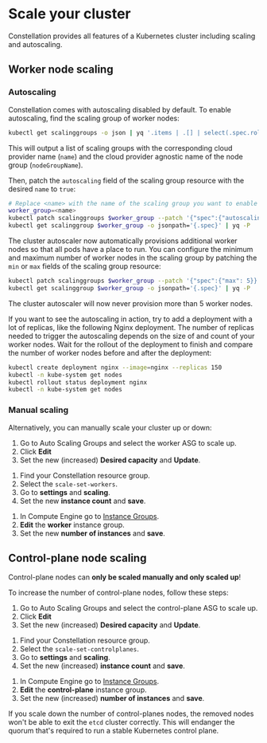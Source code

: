 # Scale your cluster

Constellation provides all features of a Kubernetes cluster including scaling and autoscaling.

## Worker node scaling

### Autoscaling

Constellation comes with autoscaling disabled by default. To enable autoscaling, find the scaling group of
worker nodes:

```bash
kubectl get scalinggroups -o json | yq '.items | .[] | select(.spec.role == "Worker") | [{"name": .metadata.name, "nodeGoupName": .spec.nodeGroupName}]'
```

This will output a list of scaling groups with the corresponding cloud provider name (`name`) and the cloud provider agnostic name of the node group (`nodeGroupName`).

Then, patch the `autoscaling` field of the scaling group resource with the desired `name` to `true`:

```bash
# Replace <name> with the name of the scaling group you want to enable autoscaling for
worker_group=<name>
kubectl patch scalinggroups $worker_group --patch '{"spec":{"autoscaling": true}}' --type='merge'
kubectl get scalinggroup $worker_group -o jsonpath='{.spec}' | yq -P
```

The cluster autoscaler now automatically provisions additional worker nodes so that all pods have a place to run.
You can configure the minimum and maximum number of worker nodes in the scaling group by patching the `min` or
`max` fields of the scaling group resource:

```bash
kubectl patch scalinggroups $worker_group --patch '{"spec":{"max": 5}}' --type='merge'
kubectl get scalinggroup $worker_group -o jsonpath='{.spec}' | yq -P
```

The cluster autoscaler will now never provision more than 5 worker nodes.

If you want to see the autoscaling in action, try to add a deployment with a lot of replicas, like the
following Nginx deployment. The number of replicas needed to trigger the autoscaling depends on the size of
and count of your worker nodes. Wait for the rollout of the deployment to finish and compare the number of
worker nodes before and after the deployment:

```bash
kubectl create deployment nginx --image=nginx --replicas 150
kubectl -n kube-system get nodes
kubectl rollout status deployment nginx
kubectl -n kube-system get nodes
```

### Manual scaling

Alternatively, you can manually scale your cluster up or down:

<tabs groupId="csp">
<tabItem value="aws" label="AWS">

1. Go to Auto Scaling Groups and select the worker ASG to scale up.
2. Click **Edit**
3. Set the new (increased) **Desired capacity** and **Update**.

</tabItem>
<tabItem value="azure" label="Azure">

1. Find your Constellation resource group.
2. Select the `scale-set-workers`.
3. Go to **settings** and **scaling**.
4. Set the new **instance count** and **save**.

</tabItem>
<tabItem value="gcp" label="GCP">

1. In Compute Engine go to [Instance Groups](https://console.cloud.google.com/compute/instanceGroups/).
2. **Edit** the **worker** instance group.
3. Set the new **number of instances** and **save**.

</tabItem>
</tabs>

## Control-plane node scaling

Control-plane nodes can **only be scaled manually and only scaled up**!

To increase the number of control-plane nodes, follow these steps:

<tabs groupId="csp">
<tabItem value="aws" label="AWS">

1. Go to Auto Scaling Groups and select the control-plane ASG to scale up.
2. Click **Edit**
3. Set the new (increased) **Desired capacity** and **Update**.

</tabItem>
<tabItem value="azure" label="Azure">

1. Find your Constellation resource group.
2. Select the `scale-set-controlplanes`.
3. Go to **settings** and **scaling**.
4. Set the new (increased) **instance count** and **save**.

</tabItem>
<tabItem value="gcp" label="GCP">

1. In Compute Engine go to [Instance Groups](https://console.cloud.google.com/compute/instanceGroups/).
2. **Edit** the **control-plane** instance group.
3. Set the new (increased) **number of instances** and **save**.

</tabItem>
</tabs>

If you scale down the number of control-planes nodes, the removed nodes won't be able to exit the `etcd` cluster correctly. This will endanger the quorum that's required to run a stable Kubernetes control plane.
